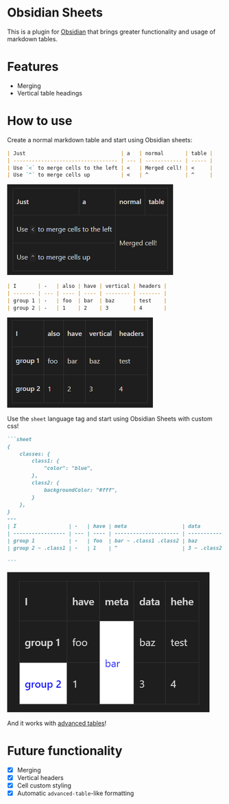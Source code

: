# Obsidian Sheets

This is a plugin for [Obsidian](https://obsidian.md) that brings greater functionality and usage of markdown tables.

# Features
- Merging
- Vertical table headings

# How to use

Create a normal markdown table and start using Obsidian sheets:

````md
| Just                               | a   | normal       | table |
| ---------------------------------- | --- | ------------ | ----- |
| Use `<` to merge cells to the left | <   | Merged cell! | <     |
| Use `^` to merge cells up          | <   | ^            | ^     |
````
![rendered merge functionality](./assets/renderedMerge.png)

````md
| I       | -   | also | have | vertical | headers |
| ------- | --- | ---- | ---- | -------- | ------- |
| group 1 | -   | foo  | bar  | baz      | test    |
| group 2 | -   | 1    | 2    | 3        | 4       |

````
![rendered vertical headers](./assets/renderedVerticalHeaders.png)

Use the `sheet` language tag and start using Obsidian Sheets with custom css!
````md
```sheet
{
	classes: { 
		class1: { 
			"color": "blue",
		},
        class2: {
			backgroundColor: "#fff",
        }
	},
}
---
| I                 | -   | have | meta                  | data        | !!!  |
| ----------------- | --- | ---- | --------------------- | ----------- | ---- |
| group 1           | -   | foo  | bar ~ .class1 .class2 | baz         | test |
| group 2 ~ .class1 | -   | 1    | ^                     | 3 ~ .class2 | 4    |

```
````
![custom css](./assets/customCss.png)

And it works with [advanced tables](https://github.com/tgrosinger/advanced-tables-obsidian/)!

# Future functionality
- [x] Merging
- [x] Vertical headers
- [x] Cell custom styling
- [x] Automatic `advanced-table`-like formatting 